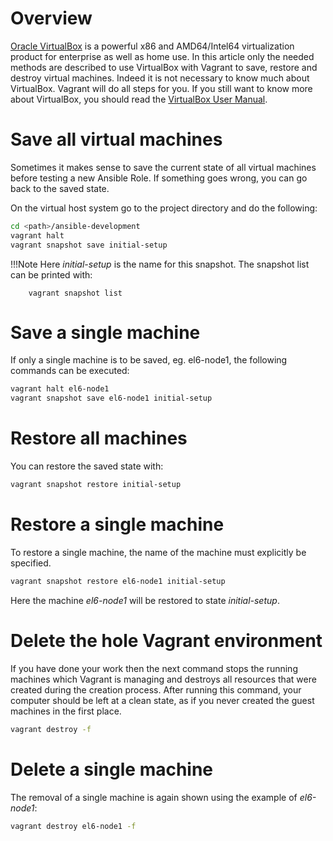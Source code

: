 # Overview

[Oracle VirtualBox](https://www.virtualbox.org/ "Oracle VirtualBox") is a powerful x86 and AMD64/Intel64 virtualization product for enterprise as well as home use. 
In this article only the needed methods are described to use VirtualBox with Vagrant to save, restore and destroy virtual machines.
Indeed it is not necessary to know much about VirtualBox. Vagrant will do all steps for you.
If you still want to know more about VirtualBox, you should read the [VirtualBox User Manual](https://www.virtualbox.org/manual/ "VirtualBox User Manual").


# Save all virtual machines

Sometimes it makes sense to save the current state of all virtual machines
before testing a new Ansible Role. If something goes wrong, you can go back to
the saved state.

On the virtual host system go to the project directory and do the following:

```bash
cd <path>/ansible-development
vagrant halt
vagrant snapshot save initial-setup
```

!!!Note
    Here *initial-setup* is the name for this snapshot. The snapshot list can be
    printed with:

        vagrant snapshot list


# Save a single machine

If only a single machine is to be saved, eg. el6-node1, the following commands
can be executed:

```bash
vagrant halt el6-node1
vagrant snapshot save el6-node1 initial-setup
```


# Restore all machines

You can restore the saved state with:

```bash
vagrant snapshot restore initial-setup
```

# Restore a single machine

To restore a single machine, the name of the machine must explicitly be
specified.

```bash
vagrant snapshot restore el6-node1 initial-setup
```

Here the machine *el6-node1* will be restored to state *initial-setup*.

# Delete the hole Vagrant environment

If you have done your work then the next command stops the running machines
which Vagrant is managing and destroys all resources that were created during
the creation process. After running this command, your computer should be left
at a clean state, as if you never created the guest machines in the first place.

```bash
vagrant destroy -f
```

# Delete a single machine

The removal of a single machine is again shown using the example of *el6-node1*:

```bash
vagrant destroy el6-node1 -f
```

